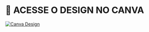 # 🎨 **ACESSE O DESIGN NO CANVA**  
[![Canva Design](https://img.shields.io/badge/-Clique_aqui_para_visualizar-14A7D2?style=for-the-badge&logo=canva&logoColor=white)](https://www.canva.com/design/DAGhWx1KP0E/iIyELVKSGupD9LvQVwUDfQ/view?utm_content=DAGhWx1KP0E&utm_campaign=designshare&utm_medium=link2&utm_source=uniquelinks&utlId=hcbf9a4e878)
